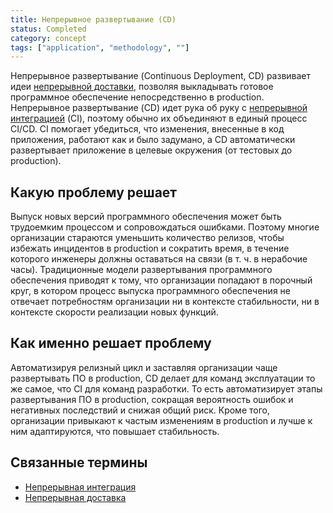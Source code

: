 ```yaml
---
title: Непрерывное развертывание (CD)
status: Completed
category: concept
tags: ["application", "methodology", ""]
---
```


Непрерывное развертывание (Continuous Deployment, CD) развивает идеи [непрерывной доставки](/ru/continuous-delivery/), 
позволяя выкладывать готовое программное обеспечение непосредственно в production.
Непрерывное развертывание (CD) идет рука об руку с [непрерывной интеграцией](/ru/continuous-integration/) (CI), поэтому обычно их объединяют в единый процесс CI/CD.
CI помогает убедиться, что изменения, внесенные в код приложения, работают как и было задумано, 
а CD автоматически развертывает приложение в целевые окружения (от тестовых до production).

## Какую проблему решает

Выпуск новых версий программного обеспечения может быть трудоемким процессом и сопровождаться ошибками.
Поэтому многие организации стараются уменьшить количество релизов, чтобы избежать инцидентов в production 
и сократить время, в течение которого инженеры должны оставаться на связи (в т. ч. в нерабочие часы).
Традиционные модели развертывания программного обеспечения приводят к тому, что организации попадают в порочный круг, 
в котором процесс выпуска программного обеспечения не отвечает потребностям организации 
ни в контексте стабильности, ни в контексте скорости реализации новых функций.

## Как именно решает проблему

Автоматизируя релизный цикл и заставляя организации чаще развертывать ПО в production, 
CD делает для команд эксплуатации то же самое, что CI для команд разработки.
То есть автоматизирует этапы развертывания ПО в production, сокращая вероятность ошибок и негативных последствий и снижая общий риск.
Кроме того, организации привыкают к частым изменениям в production и лучше к ним адаптируются, что повышает стабильность.

## Связанные термины

* [Непрерывная интеграция](/ru/continuous-integration/)
* [Непрерывная доставка](/ru/continuous-delivery/)
